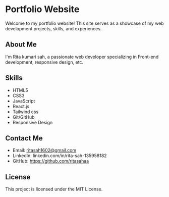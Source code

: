 # Portfolio Website

Welcome to my portfolio website! This site serves as a showcase of my web development projects, skills, and experiences.

## About Me

I'm Rita kumari sah, a passionate web developer specializing in Front-end development, responsive design, etc.

## Skills

- HTML5
- CSS3
- JavaScript
- React.js
- Tailwind css
- Git/GitHub
- Responsive Design

## Contact Me

- Email: ritasah1602@gmail.com
- LinkedIn: linkedin.com/in/rita-sah-135958182
- GitHub: https://github.com/ritasahaa

## License

This project is licensed under the MIT License.
